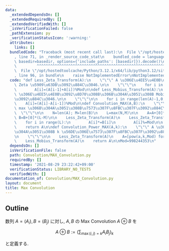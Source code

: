 ```yaml
---
data:
  _extendedDependsOn: []
  _extendedRequiredBy: []
  _extendedVerifiedWith: []
  _isVerificationFailed: false
  _pathExtension: py
  _verificationStatusIcon: ':warning:'
  attributes:
    links: []
  bundledCode: "Traceback (most recent call last):\n  File \"/opt/hostedtoolcache/Python/3.12.1/x64/lib/python3.12/site-packages/onlinejudge_verify/documentation/build.py\"\
    , line 71, in _render_source_code_stat\n    bundled_code = language.bundle(stat.path,\
    \ basedir=basedir, options={'include_paths': [basedir]}).decode()\n          \
    \         ^^^^^^^^^^^^^^^^^^^^^^^^^^^^^^^^^^^^^^^^^^^^^^^^^^^^^^^^^^^^^^^^^^^^^^^^^^^^^^^^^\n\
    \  File \"/opt/hostedtoolcache/Python/3.12.1/x64/lib/python3.12/site-packages/onlinejudge_verify/languages/python.py\"\
    , line 96, in bundle\n    raise NotImplementedError\nNotImplementedError\n"
  code: "def Less_Zeta_Transform(A):\n    \"\"\" A \u306E\u4EE5\u4E0B\u3092\u8D70\u308B\
    \ Zeta \u5909\u63DB\u3092\u884C\u3046.\n\n    \"\"\"\n    for i in range(1,len(A)):\n\
    \        A[i]=(A[i-1]+A[i])%Mod\n\ndef Less_Mobius_Transform(A):\n    \"\"\" A\
    \ \u306E\u4EE5\u4E0B\u3092\u8D70\u308B\u306B\u304A\u3051\u308B Mobius \u5909\u63DB\
    \u3092\u884C\u3046.\n\n    \"\"\"\n\n    for i in range(len(A)-1,0,-1):\n    \
    \    A[i]=(A[i]-A[i-1])%Mod\n\ndef Convolution_MAX(A,B):\n    \"\"\" A,B \u306E\
    \ max \u306B\u304A\u3051\u308B\u7573\u307F\u8FBC\u307F\u3092\u884C\u3046.\n  \
    \  \"\"\"\n\n    N=len(A); M=len(B)\n    L=max(N,M)\n\n    A=A+[0]*(L-N)\n   \
    \ B=B+[0]*(L-M)\n\n    Less_Zeta_Transform(A)\n    Less_Zeta_Transform(B)\n\n\
    \    for i in range(L):\n        A[i]*=B[i]\n        A[i]%=Mod\n\n    Less_Mobius_Transform(A)\n\
    \    return A\n\ndef Convolution_Power_MAX(A,k):\n    \"\"\" A \u306E max \u306B\
    \u304A\u3051\u308B k \u56DE\u306E\u7573\u307F\u8FBC\u307F\u3092\u884C\u3046.\n\
    \n    \"\"\"\n\n    Less_Zeta_Transform(A)\n    A=[pow(a,k,Mod) for a in A]\n\
    \    Less_Mobius_Transform(A)\n    return A\n\nMod=998244353\n"
  dependsOn: []
  isVerificationFile: false
  path: Convolution/MAX_Convolution.py
  requiredBy: []
  timestamp: '2021-08-29 23:22:42+09:00'
  verificationStatus: LIBRARY_NO_TESTS
  verifiedWith: []
documentation_of: Convolution/MAX_Convolution.py
layout: document
title: Max Convolution
---
```


## Outline

数列 $A=(A_i), B=(B_j)$ に対し, $A,B$ の Max Convolution $A \oplus B$ を

$$A \oplus B:=\left(\sum_{\max(i,j)=k} A_i B_j \right)_k$$

と定義する.
